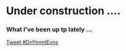# Under construction ....


### What I've been up tp lately ...
<a href="https://twitter.com/intent/tweet?button_hashtag=DnYmmtEvns&ref_src=twsrc%5Etfw" class="twitter-hashtag-button" data-show-count="false">Tweet #DnYmmtEvns</a><script async src="https://platform.twitter.com/widgets.js" charset="utf-8"></script>
